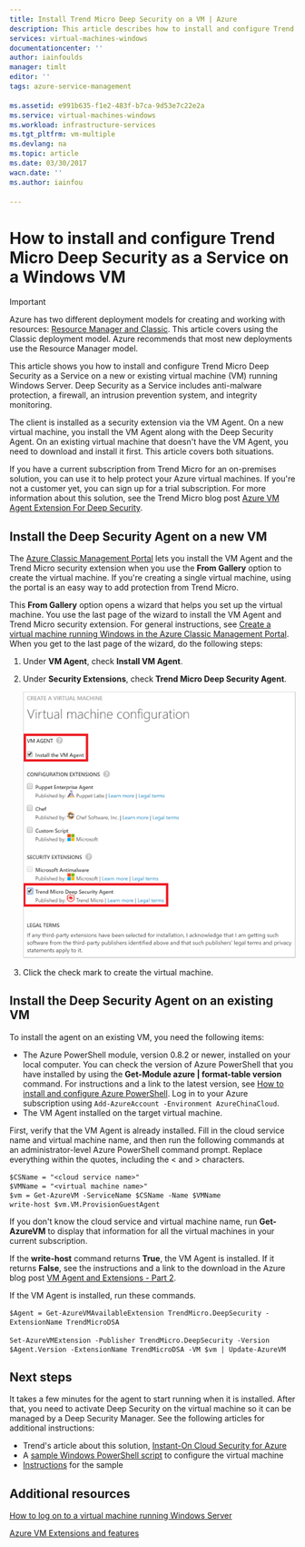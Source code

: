 ```yaml
---
title: Install Trend Micro Deep Security on a VM | Azure
description: This article describes how to install and configure Trend Micro security on a VM created with the Classic deployment model in Azure.
services: virtual-machines-windows
documentationcenter: ''
author: iainfoulds
manager: timlt
editor: ''
tags: azure-service-management

ms.assetid: e991b635-f1e2-483f-b7ca-9d53e7c22e2a
ms.service: virtual-machines-windows
ms.workload: infrastructure-services
ms.tgt_pltfrm: vm-multiple
ms.devlang: na
ms.topic: article
ms.date: 03/30/2017
wacn.date: ''
ms.author: iainfou

---
```

# How to install and configure Trend Micro Deep Security as a Service on a Windows VM
> [!IMPORTANT]
> Azure has two different deployment models for creating and working with resources: [Resource Manager and Classic](../../../resource-manager-deployment-model.md). This article covers using the Classic deployment model. Azure recommends that most new deployments use the Resource Manager model.

This article shows you how to install and configure Trend Micro Deep Security as a Service on a new or existing virtual machine (VM) running Windows Server. Deep Security as a Service includes anti-malware protection, a firewall, an intrusion prevention system, and integrity monitoring.

The client is installed as a security extension via the VM Agent. On a new virtual machine, you install the VM Agent along with the Deep Security Agent. On an existing virtual machine that doesn't have the VM Agent, you need to download and install it first. This article covers both situations.

If you have a current subscription from Trend Micro for an on-premises solution, you can use it to help protect your Azure virtual machines. If you're not a customer yet, you can sign up for a trial subscription. For more information about this solution, see the Trend Micro blog post [Azure VM Agent Extension For Deep Security](http://blog.trendmicro.com/microsoft-azure-vm-agent-extension-for-deep-security/).

## Install the Deep Security Agent on a new VM
The [Azure Classic Management Portal](http://manage.windowsazure.cn) lets you install the VM Agent and the Trend Micro security extension when you use the **From Gallery** option to create the virtual machine. If you're creating a single virtual machine, using the portal is an easy way to add protection from Trend Micro.

This **From Gallery** option opens a wizard that helps you set up the virtual machine. You use the last page of the wizard to install the VM Agent and Trend Micro security extension. For general instructions, see [Create a virtual machine running Windows in the Azure Classic Management Portal](tutorial.md?toc=%2fvirtual-machines%2fwindows%2fclassic%2ftoc.json). When you get to the last page of the wizard, do the following steps:

1. Under **VM Agent**, check **Install VM Agent**.
2. Under **Security Extensions**, check **Trend Micro Deep Security Agent**.

    ![Install the VM Agent and the Deep Security Agent](./media/install-trend/InstallVMAgentandTrend.png)
3. Click the check mark to create the virtual machine.

## Install the Deep Security Agent on an existing VM
To install the agent on an existing VM, you need the following items:

* The Azure PowerShell module, version 0.8.2 or newer, installed on your local computer. You can check the version of Azure PowerShell that you have installed by using the **Get-Module azure | format-table version** command. For instructions and a link to the latest version, see [How to install and configure Azure PowerShell](https://docs.microsoft.com/powershell/azure/overview). Log in to your Azure subscription using `Add-AzureAccount -Environment AzureChinaCloud`.
* The VM Agent installed on the target virtual machine.

First, verify that the VM Agent is already installed. Fill in the cloud service name and virtual machine name, and then run the following commands at an administrator-level Azure PowerShell command prompt. Replace everything within the quotes, including the < and > characters.

    $CSName = "<cloud service name>"
    $VMName = "<virtual machine name>"
    $vm = Get-AzureVM -ServiceName $CSName -Name $VMName
    write-host $vm.VM.ProvisionGuestAgent

If you don't know the cloud service and virtual machine name, run **Get-AzureVM** to display that information for all the virtual machines in your current subscription.

If the **write-host** command returns **True**, the VM Agent is installed. If it returns **False**, see the instructions and a link to the download in the Azure blog post [VM Agent and Extensions - Part 2](https://azure.microsoft.com/blog/vm-agent-and-extensions-part-2/).

If the VM Agent is installed, run these commands.

    $Agent = Get-AzureVMAvailableExtension TrendMicro.DeepSecurity -ExtensionName TrendMicroDSA

    Set-AzureVMExtension -Publisher TrendMicro.DeepSecurity -Version $Agent.Version -ExtensionName TrendMicroDSA -VM $vm | Update-AzureVM

## Next steps
It takes a few minutes for the agent to start running when it is installed. After that, you need to activate Deep Security on the virtual machine so it can be managed by a Deep Security Manager. See the following articles for additional instructions:

* Trend's article about this solution, [Instant-On Cloud Security for Azure](https://www.trendmicro.com/azure/?cm_mmc=VURL%3Awww.trendmicro.com-_-VURL-_-%2Fazure%2Findex.html-_-1-1#how-it-works)
* A [sample Windows PowerShell script](http://go.microsoft.com/fwlink/?LinkId=404100) to configure the virtual machine
* [Instructions](http://go.microsoft.com/fwlink/?LinkId=404099) for the sample

## Additional resources
[How to log on to a virtual machine running Windows Server]

[Azure VM Extensions and features]

<!-- Image references -->
[1]: ./media/install-trend/new_vm_Blade3.png
[2]: ./media/install-trend/find_SecurityAgent.png
[3]: ./media/install-trend/SecurityAgentDetails.png

<!-- Link references -->
[How to log on to a virtual machine running Windows Server]:connect-logon.md
[Azure VM Extensions and features]: /virtual-machines/windows/extensions-features
